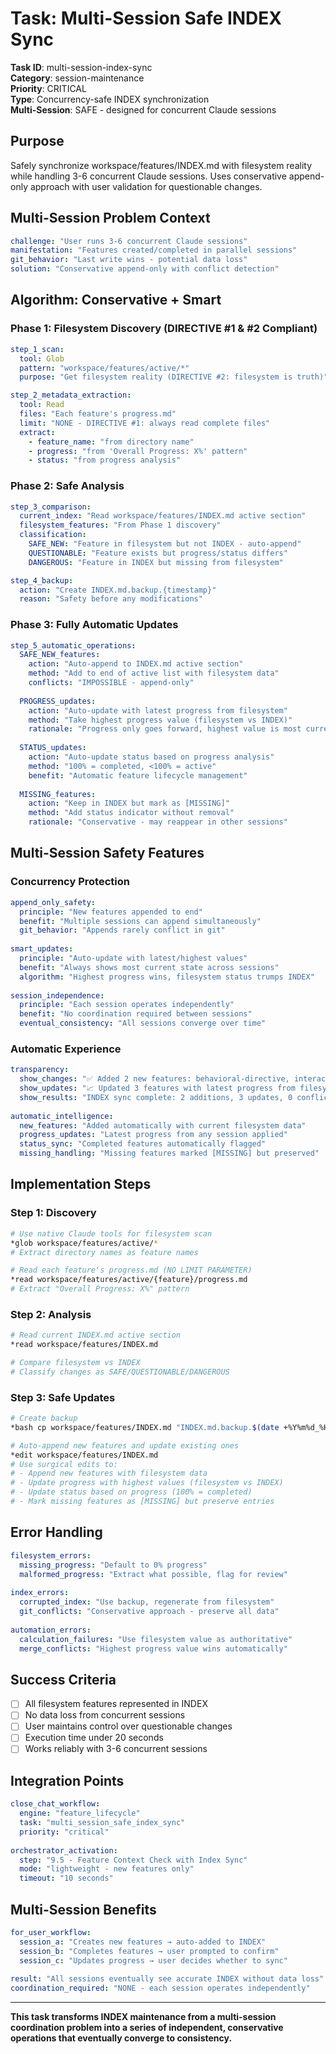 # Task: Multi-Session Safe INDEX Sync

<!-- 🔴 DIRECTIVE #1 ENFORCEMENT: ALWAYS READ COMPLETE FILES -->
<!-- CRITICAL: Never use limit parameter when reading progress.md files -->
<!-- This directive OVERRIDES token conservation - read files completely -->

**Task ID**: multi-session-index-sync  
**Category**: session-maintenance  
**Priority**: CRITICAL  
**Type**: Concurrency-safe INDEX synchronization  
**Multi-Session**: SAFE - designed for concurrent Claude sessions

## Purpose
Safely synchronize workspace/features/INDEX.md with filesystem reality while handling 3-6 concurrent Claude sessions. Uses conservative append-only approach with user validation for questionable changes.

## Multi-Session Problem Context
```yaml
challenge: "User runs 3-6 concurrent Claude sessions"
manifestation: "Features created/completed in parallel sessions"
git_behavior: "Last write wins - potential data loss"
solution: "Conservative append-only with conflict detection"
```

## Algorithm: Conservative + Smart

### Phase 1: Filesystem Discovery (DIRECTIVE #1 & #2 Compliant)
```yaml
step_1_scan:
  tool: Glob
  pattern: "workspace/features/active/*"
  purpose: "Get filesystem reality (DIRECTIVE #2: filesystem is truth)"

step_2_metadata_extraction:
  tool: Read
  files: "Each feature's progress.md" 
  limit: "NONE - DIRECTIVE #1: always read complete files"
  extract:
    - feature_name: "from directory name"
    - progress: "from 'Overall Progress: X%' pattern"
    - status: "from progress analysis"
```

### Phase 2: Safe Analysis
```yaml
step_3_comparison:
  current_index: "Read workspace/features/INDEX.md active section"
  filesystem_features: "From Phase 1 discovery"
  classification:
    SAFE_NEW: "Feature in filesystem but not INDEX - auto-append"
    QUESTIONABLE: "Feature exists but progress/status differs"
    DANGEROUS: "Feature in INDEX but missing from filesystem"

step_4_backup:
  action: "Create INDEX.md.backup.{timestamp}"
  reason: "Safety before any modifications"
```

### Phase 3: Fully Automatic Updates
```yaml
step_5_automatic_operations:
  SAFE_NEW_features:
    action: "Auto-append to INDEX.md active section"
    method: "Add to end of active list with filesystem data"
    conflicts: "IMPOSSIBLE - append-only"
    
  PROGRESS_updates:
    action: "Auto-update with latest progress from filesystem"
    method: "Take highest progress value (filesystem vs INDEX)"
    rationale: "Progress only goes forward, highest value is most current"
    
  STATUS_updates:
    action: "Auto-update status based on progress analysis"
    method: "100% = completed, <100% = active"
    benefit: "Automatic feature lifecycle management"
    
  MISSING_features:
    action: "Keep in INDEX but mark as [MISSING]"
    method: "Add status indicator without removal"
    rationale: "Conservative - may reappear in other sessions"
```

## Multi-Session Safety Features

### Concurrency Protection
```yaml
append_only_safety:
  principle: "New features appended to end"
  benefit: "Multiple sessions can append simultaneously"
  git_behavior: "Appends rarely conflict in git"
  
smart_updates:
  principle: "Auto-update with latest/highest values"
  benefit: "Always shows most current state across sessions"
  algorithm: "Highest progress wins, filesystem status trumps INDEX"
  
session_independence:
  principle: "Each session operates independently"
  benefit: "No coordination required between sessions"
  eventual_consistency: "All sessions converge over time"
```

### Automatic Experience
```yaml
transparency:
  show_changes: "✅ Added 2 new features: behavioral-directive, interactive-engine"
  show_updates: "📈 Updated 3 features with latest progress from filesystem"
  show_results: "INDEX sync complete: 2 additions, 3 updates, 0 conflicts"
  
automatic_intelligence:
  new_features: "Added automatically with current filesystem data"
  progress_updates: "Latest progress from any session applied"
  status_sync: "Completed features automatically flagged"
  missing_handling: "Missing features marked [MISSING] but preserved"
```

## Implementation Steps

### Step 1: Discovery
```bash
# Use native Claude tools for filesystem scan
*glob workspace/features/active/*
# Extract directory names as feature names

# Read each feature's progress.md (NO LIMIT PARAMETER)
*read workspace/features/active/{feature}/progress.md
# Extract "Overall Progress: X%" pattern
```

### Step 2: Analysis
```bash
# Read current INDEX.md active section
*read workspace/features/INDEX.md

# Compare filesystem vs INDEX
# Classify changes as SAFE/QUESTIONABLE/DANGEROUS
```

### Step 3: Safe Updates
```bash
# Create backup
*bash cp workspace/features/INDEX.md "INDEX.md.backup.$(date +%Y%m%d_%H%M%S)"

# Auto-append new features and update existing ones
*edit workspace/features/INDEX.md
# Use surgical edits to:
# - Append new features with filesystem data
# - Update progress with highest values (filesystem vs INDEX)
# - Update status based on progress (100% = completed)
# - Mark missing features as [MISSING] but preserve entries
```

## Error Handling
```yaml
filesystem_errors:
  missing_progress: "Default to 0% progress"
  malformed_progress: "Extract what possible, flag for review"
  
index_errors:
  corrupted_index: "Use backup, regenerate from filesystem"
  git_conflicts: "Conservative approach - preserve all data"
  
automation_errors:
  calculation_failures: "Use filesystem value as authoritative"
  merge_conflicts: "Highest progress value wins automatically"
```

## Success Criteria
- [ ] All filesystem features represented in INDEX
- [ ] No data loss from concurrent sessions
- [ ] User maintains control over questionable changes
- [ ] Execution time under 20 seconds
- [ ] Works reliably with 3-6 concurrent sessions

## Integration Points
```yaml
close_chat_workflow:
  engine: "feature_lifecycle"
  task: "multi_session_safe_index_sync"
  priority: "critical"
  
orchestrator_activation:
  step: "9.5 - Feature Context Check with Index Sync"
  mode: "lightweight - new features only"
  timeout: "10 seconds"
```

## Multi-Session Benefits
```yaml
for_user_workflow:
  session_a: "Creates new features → auto-added to INDEX"
  session_b: "Completes features → user prompted to confirm"
  session_c: "Updates progress → user decides whether to sync"
  
result: "All sessions eventually see accurate INDEX without data loss"
coordination_required: "NONE - each session operates independently"
```

---

**This task transforms INDEX maintenance from a multi-session coordination problem into a series of independent, conservative operations that eventually converge to consistency.**